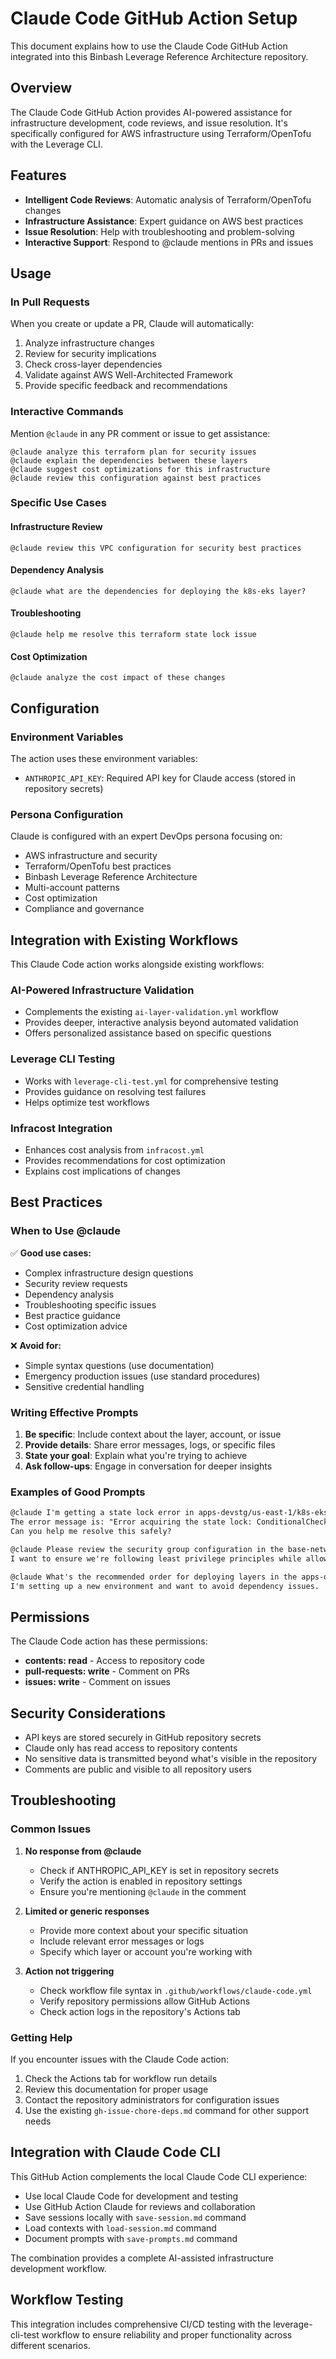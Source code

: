 # Claude Code GitHub Action Setup

This document explains how to use the Claude Code GitHub Action integrated into this Binbash Leverage Reference Architecture repository.

## Overview

The Claude Code GitHub Action provides AI-powered assistance for infrastructure development, code reviews, and issue resolution. It's specifically configured for AWS infrastructure using Terraform/OpenTofu with the Leverage CLI.

## Features

- **Intelligent Code Reviews**: Automatic analysis of Terraform/OpenTofu changes
- **Infrastructure Assistance**: Expert guidance on AWS best practices
- **Issue Resolution**: Help with troubleshooting and problem-solving
- **Interactive Support**: Respond to @claude mentions in PRs and issues

## Usage

### In Pull Requests

When you create or update a PR, Claude will automatically:
1. Analyze infrastructure changes
2. Review for security implications
3. Check cross-layer dependencies
4. Validate against AWS Well-Architected Framework
5. Provide specific feedback and recommendations

### Interactive Commands

Mention `@claude` in any PR comment or issue to get assistance:

```
@claude analyze this terraform plan for security issues
@claude explain the dependencies between these layers
@claude suggest cost optimizations for this infrastructure
@claude review this configuration against best practices
```

### Specific Use Cases

#### Infrastructure Review
```
@claude review this VPC configuration for security best practices
```

#### Dependency Analysis
```
@claude what are the dependencies for deploying the k8s-eks layer?
```

#### Troubleshooting
```
@claude help me resolve this terraform state lock issue
```

#### Cost Optimization
```
@claude analyze the cost impact of these changes
```

## Configuration

### Environment Variables

The action uses these environment variables:
- `ANTHROPIC_API_KEY`: Required API key for Claude access (stored in repository secrets)

### Persona Configuration

Claude is configured with an expert DevOps persona focusing on:
- AWS infrastructure and security
- Terraform/OpenTofu best practices
- Binbash Leverage Reference Architecture
- Multi-account patterns
- Cost optimization
- Compliance and governance

## Integration with Existing Workflows

This Claude Code action works alongside existing workflows:

### AI-Powered Infrastructure Validation
- Complements the existing `ai-layer-validation.yml` workflow
- Provides deeper, interactive analysis beyond automated validation
- Offers personalized assistance based on specific questions

### Leverage CLI Testing
- Works with `leverage-cli-test.yml` for comprehensive testing
- Provides guidance on resolving test failures
- Helps optimize test workflows

### Infracost Integration
- Enhances cost analysis from `infracost.yml`
- Provides recommendations for cost optimization
- Explains cost implications of changes

## Best Practices

### When to Use @claude

✅ **Good use cases:**
- Complex infrastructure design questions
- Security review requests
- Dependency analysis
- Troubleshooting specific issues
- Best practice guidance
- Cost optimization advice

❌ **Avoid for:**
- Simple syntax questions (use documentation)
- Emergency production issues (use standard procedures)
- Sensitive credential handling

### Writing Effective Prompts

1. **Be specific**: Include context about the layer, account, or issue
2. **Provide details**: Share error messages, logs, or specific files
3. **State your goal**: Explain what you're trying to achieve
4. **Ask follow-ups**: Engage in conversation for deeper insights

### Examples of Good Prompts

```markdown
@claude I'm getting a state lock error in apps-devstg/us-east-1/k8s-eks.
The error message is: "Error acquiring the state lock: ConditionalCheckFailedException"
Can you help me resolve this safely?
```

```markdown
@claude Please review the security group configuration in the base-network layer.
I want to ensure we're following least privilege principles while allowing necessary access for EKS.
```

```markdown
@claude What's the recommended order for deploying layers in the apps-devstg account?
I'm setting up a new environment and want to avoid dependency issues.
```

## Permissions

The Claude Code action has these permissions:
- **contents: read** - Access to repository code
- **pull-requests: write** - Comment on PRs
- **issues: write** - Comment on issues

## Security Considerations

- API keys are stored securely in GitHub repository secrets
- Claude only has read access to repository contents
- No sensitive data is transmitted beyond what's visible in the repository
- Comments are public and visible to all repository users

## Troubleshooting

### Common Issues

1. **No response from @claude**
   - Check if ANTHROPIC_API_KEY is set in repository secrets
   - Verify the action is enabled in repository settings
   - Ensure you're mentioning `@claude` in the comment

2. **Limited or generic responses**
   - Provide more context about your specific situation
   - Include relevant error messages or logs
   - Specify which layer or account you're working with

3. **Action not triggering**
   - Check workflow file syntax in `.github/workflows/claude-code.yml`
   - Verify repository permissions allow GitHub Actions
   - Check action logs in the repository's Actions tab

### Getting Help

If you encounter issues with the Claude Code action:
1. Check the Actions tab for workflow run details
2. Review this documentation for proper usage
3. Contact the repository administrators for configuration issues
4. Use the existing `gh-issue-chore-deps.md` command for other support needs

## Integration with Claude Code CLI

This GitHub Action complements the local Claude Code CLI experience:
- Use local Claude Code for development and testing
- Use GitHub Action Claude for reviews and collaboration
- Save sessions locally with `save-session.md` command
- Load contexts with `load-session.md` command
- Document prompts with `save-prompts.md` command

The combination provides a complete AI-assisted infrastructure development workflow.

## Workflow Testing

This integration includes comprehensive CI/CD testing with the leverage-cli-test workflow to ensure reliability and proper functionality across different scenarios.